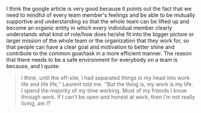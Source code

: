 I think the google article is very good because it points out the fact that we need to mindful of every team member's feelings and be able to be mutually supportive and understanding so that the whole team can be lifted up and become an organic entity in which every individual member clearly understands what kind of role/how does he/she fit into the bigger picture or larger mission of the whole team or the organization that they work for, so that people can have a clear goal and motivation to better shine and contribute to the common goal/task in a more efficient manner. The reason that there needs to be a safe environment for everybody on a team is because, and I quote: 

>I think, until the off-site, I had separated things in my head into work life and life life,’’ Laurent told me. ‘‘But the thing is, my work is my life. I spend the majority of my time working. Most of my friends I know through work. If I can’t be open and honest at work, then I’m not really living, am I?

